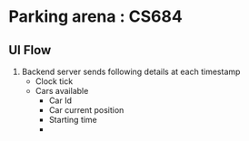 
# Parking arena : CS684

## UI Flow
1. Backend server sends following details at  each timestamp
    - Clock tick
    - Cars available
        - Car Id
        - Car current position
        - Starting time
        - 